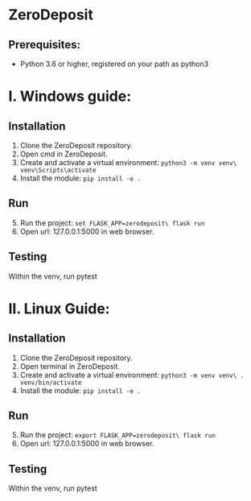 # ZeroDeposit
  
## Prerequisites:
 - Python 3.6 or higher, registered on your path as python3


# I. Windows guide:
## Installation
 1. Clone the ZeroDeposit repository.
 2. Open cmd in ZeroDeposit.
 3. Create and activate a virtual environment: 
        ```python3 -m venv venv\
        venv\Scripts\activate```
 4. Install the module: 
        ```pip install -e .```


## Run

 5. Run the project:
        ```set FLASK_APP=zerodeposit\
        flask run```
 6. Open url: 127.0.0.1:5000 in web browser.


## Testing

Within the venv, run pytest


# II. Linux Guide:
## Installation

 1. Clone the ZeroDeposit repository.
 2. Open terminal in ZeroDeposit.
 3. Create and activate a virtual environment: 
        ```python3 -m venv venv\
        . venv/bin/activate```
 4. Install the module: 
        ```pip install -e .```


## Run

 5. Run the project:
        ```export FLASK_APP=zerodeposit\
        flask run```
 6. Open url: 127.0.0.1:5000 in web browser.


## Testing

Within the venv, run pytest

